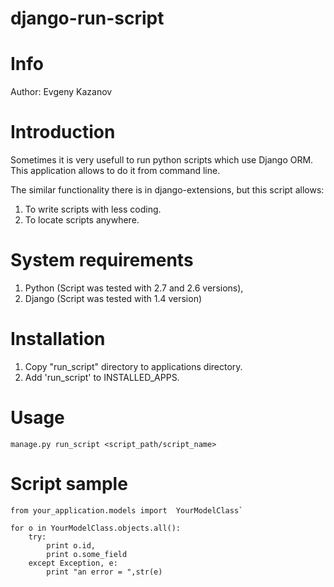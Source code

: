 django-run-script
==========

# Info #
Author: Evgeny Kazanov
# Introduction #
Sometimes it is very usefull to run python scripts which use Django
ORM. This application allows to do it from command line.

The similar functionality there is in django-extensions, but this
script allows:

1. To write scripts with less coding.
1. To locate scripts anywhere. 

# System requirements #

1. Python (Script was tested with 2.7 and 2.6 versions),
1. Django (Script was tested with 1.4 version)

# Installation #
1. Copy "run_script" directory to applications directory.
1. Add 'run_script' to INSTALLED\_APPS.

# Usage #

	manage.py run_script <script_path/script_name>

# Script sample #

	from your_application.models import  YourModelClass`

	for o in YourModelClass.objects.all():
		try:
			print o.id,
			print o.some_field
		except Exception, e:
			print "an error = ",str(e)


